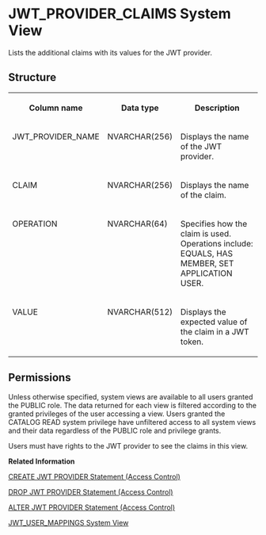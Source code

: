 <!-- loio86beb3c3974b415dbc0850afba1492b5 -->

# JWT\_PROVIDER\_CLAIMS System View

Lists the additional claims with its values for the JWT provider.



<a name="loio86beb3c3974b415dbc0850afba1492b5__section_y5v_3sd_rhb"/>

## Structure


<table>
<tr>
<th valign="top">

Column name

</th>
<th valign="top">

Data type

</th>
<th valign="top">

Description

</th>
</tr>
<tr>
<td valign="top">

JWT\_PROVIDER\_NAME

</td>
<td valign="top">

NVARCHAR\(256\)

</td>
<td valign="top">

Displays the name of the JWT provider.

</td>
</tr>
<tr>
<td valign="top">

CLAIM

</td>
<td valign="top">

NVARCHAR\(256\)

</td>
<td valign="top">

Displays the name of the claim.

</td>
</tr>
<tr>
<td valign="top">

OPERATION

</td>
<td valign="top">

NVARCHAR\(64\)

</td>
<td valign="top">

Specifies how the claim is used. Operations include: EQUALS, HAS MEMBER, SET APPLICATION USER.

</td>
</tr>
<tr>
<td valign="top">

VALUE

</td>
<td valign="top">

NVARCHAR\(512\)

</td>
<td valign="top">

Displays the expected value of the claim in a JWT token.

</td>
</tr>
</table>



<a name="loio86beb3c3974b415dbc0850afba1492b5__section_bbs_ppd_tfb"/>

## Permissions

Unless otherwise specified, system views are available to all users granted the PUBLIC role. The data returned for each view is filtered according to the granted privileges of the user accessing a view. Users granted the CATALOG READ system privilege have unfiltered access to all system views and their data regardless of the PUBLIC role and privilege grants.

Users must have rights to the JWT provider to see the claims in this view.

**Related Information**  


[CREATE JWT PROVIDER Statement \(Access Control\)](../../010-SQL-Reference/012-SQL-Statements/create-jwt-provider-statement-access-control-bfe3daf.md "Defines a JWT provider in the SAP HANA database.")

[DROP JWT PROVIDER Statement \(Access Control\)](../../010-SQL-Reference/012-SQL-Statements/drop-jwt-provider-statement-access-control-e3caf68.md "Drops a JWT provider in the SAP HANA database.")

[ALTER JWT PROVIDER Statement \(Access Control\)](../../010-SQL-Reference/012-SQL-Statements/alter-jwt-provider-statement-access-control-61863f6.md "Alters a JWT provider in the SAP HANA database.")

[JWT\_USER\_MAPPINGS System View](jwt-user-mappings-system-view-49f380b.md "Lists all of the user-JWT mappings configured in the SAP HANA database.")

